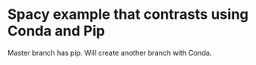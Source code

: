 # Spacy example that contrasts using Conda and Pip

Master branch has pip. Will create another branch with Conda.


